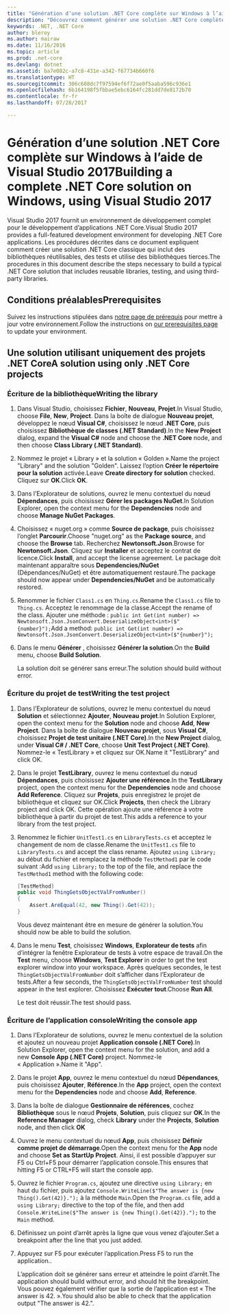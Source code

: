 ```yaml
---
title: "Génération d’une solution .NET Core complète sur Windows à l’aide de Visual Studio 2017"
description: "Découvrez comment générer une solution .NET Core complète dans Visual Studio 2017 sous Windows."
keywords: .NET, .NET Core
author: bleroy
ms.author: mairaw
ms.date: 11/16/2016
ms.topic: article
ms.prod: .net-core
ms.devlang: dotnet
ms.assetid: ba7e082c-a7c8-431e-a342-f67734b660f6
ms.translationtype: HT
ms.sourcegitcommit: 306c608dc7f97594ef6f72ae0f5aaba596c936e1
ms.openlocfilehash: 6b164198f5fbbae5ebc6164fc281dd7de8172b70
ms.contentlocale: fr-fr
ms.lasthandoff: 07/28/2017

---
```


# <a name="building-a-complete-net-core-solution-on-windows-using-visual-studio-2017"></a><span data-ttu-id="07195-104">Génération d’une solution .NET Core complète sur Windows à l’aide de Visual Studio 2017</span><span class="sxs-lookup"><span data-stu-id="07195-104">Building a complete .NET Core solution on Windows, using Visual Studio 2017</span></span>

<span data-ttu-id="07195-105">Visual Studio 2017 fournit un environnement de développement complet pour le développement d’applications .NET Core.</span><span class="sxs-lookup"><span data-stu-id="07195-105">Visual Studio 2017 provides a full-featured development environment for developing .NET Core applications.</span></span> <span data-ttu-id="07195-106">Les procédures décrites dans ce document expliquent comment créer une solution .NET Core classique qui inclut des bibliothèques réutilisables, des tests et utilise des bibliothèques tierces.</span><span class="sxs-lookup"><span data-stu-id="07195-106">The procedures in this document describe the steps necessary to build a typical .NET Core solution that includes reusable libraries, testing, and using third-party libraries.</span></span> 

## <a name="prerequisites"></a><span data-ttu-id="07195-107">Conditions préalables</span><span class="sxs-lookup"><span data-stu-id="07195-107">Prerequisites</span></span>

<span data-ttu-id="07195-108">Suivez les instructions stipulées dans [notre page de prérequis](../windows-prerequisites.md) pour mettre à jour votre environnement.</span><span class="sxs-lookup"><span data-stu-id="07195-108">Follow the instructions on [our prerequisites page](../windows-prerequisites.md) to update your environment.</span></span>

## <a name="a-solution-using-only-net-core-projects"></a><span data-ttu-id="07195-109">Une solution utilisant uniquement des projets .NET Core</span><span class="sxs-lookup"><span data-stu-id="07195-109">A solution using only .NET Core projects</span></span>

### <a name="writing-the-library"></a><span data-ttu-id="07195-110">Écriture de la bibliothèque</span><span class="sxs-lookup"><span data-stu-id="07195-110">Writing the library</span></span>

1. <span data-ttu-id="07195-111">Dans Visual Studio, choisissez **Fichier**, **Nouveau**, **Projet**.</span><span class="sxs-lookup"><span data-stu-id="07195-111">In Visual Studio, choose **File**, **New**, **Project**.</span></span> <span data-ttu-id="07195-112">Dans la boîte de dialogue **Nouveau projet**, développez le nœud **Visual C#**, choisissez le nœud **.NET Core**, puis choisissez **Bibliothèque de classes (.NET Standard)**.</span><span class="sxs-lookup"><span data-stu-id="07195-112">In the **New Project** dialog, expand the **Visual C#** node and choose the **.NET Core** node, and then choose **Class Library (.NET Standard)**.</span></span> 

2. <span data-ttu-id="07195-113">Nommez le projet « Library » et la solution « Golden ».</span><span class="sxs-lookup"><span data-stu-id="07195-113">Name the project "Library" and the solution "Golden".</span></span> <span data-ttu-id="07195-114">Laissez l’option **Créer le répertoire pour la solution** activée.</span><span class="sxs-lookup"><span data-stu-id="07195-114">Leave **Create directory for solution** checked.</span></span> <span data-ttu-id="07195-115">Cliquez sur **OK**.</span><span class="sxs-lookup"><span data-stu-id="07195-115">Click **OK**.</span></span>

3. <span data-ttu-id="07195-116">Dans l’Explorateur de solutions, ouvrez le menu contextuel du nœud **Dépendances**, puis choisissez **Gérer les packages NuGet**.</span><span class="sxs-lookup"><span data-stu-id="07195-116">In Solution Explorer, open the context menu for the **Dependencies** node and choose **Manage NuGet Packages**.</span></span>

4. <span data-ttu-id="07195-117">Choisissez « nuget.org » comme **Source de package**, puis choisissez l’onglet **Parcourir**.</span><span class="sxs-lookup"><span data-stu-id="07195-117">Choose "nuget.org" as the **Package source**, and choose the **Browse** tab.</span></span> <span data-ttu-id="07195-118">Recherchez **Newtonsoft.Json**.</span><span class="sxs-lookup"><span data-stu-id="07195-118">Browse for **Newtonsoft.Json**.</span></span> <span data-ttu-id="07195-119">Cliquez sur **Installer** et acceptez le contrat de licence.</span><span class="sxs-lookup"><span data-stu-id="07195-119">Click **Install**, and accept the license agreement.</span></span> <span data-ttu-id="07195-120">Le package doit maintenant apparaître sous **Dependencies/NuGet** (Dépendances/NuGet) et être automatiquement restauré.</span><span class="sxs-lookup"><span data-stu-id="07195-120">The package should now appear under **Dependencies/NuGet** and be automatically restored.</span></span>

5. <span data-ttu-id="07195-121">Renommer le fichier `Class1.cs` en `Thing.cs`.</span><span class="sxs-lookup"><span data-stu-id="07195-121">Rename the `Class1.cs` file to `Thing.cs`.</span></span> <span data-ttu-id="07195-122">Acceptez le renommage de la classe.</span><span class="sxs-lookup"><span data-stu-id="07195-122">Accept the rename of the class.</span></span> <span data-ttu-id="07195-123">Ajouter une méthode : `public int Get(int number) => Newtonsoft.Json.JsonConvert.DeserializeObject<int>($"{number}");`</span><span class="sxs-lookup"><span data-stu-id="07195-123">Add a method: `public int Get(int number) => Newtonsoft.Json.JsonConvert.DeserializeObject<int>($"{number}");`</span></span>

7. <span data-ttu-id="07195-124">Dans le menu **Générer** , choisissez **Générer la solution**.</span><span class="sxs-lookup"><span data-stu-id="07195-124">On the **Build** menu, choose **Build Solution**.</span></span>

   <span data-ttu-id="07195-125">La solution doit se générer sans erreur.</span><span class="sxs-lookup"><span data-stu-id="07195-125">The solution should build without error.</span></span>

### <a name="writing-the-test-project"></a><span data-ttu-id="07195-126">Écriture du projet de test</span><span class="sxs-lookup"><span data-stu-id="07195-126">Writing the test project</span></span>

1. <span data-ttu-id="07195-127">Dans l’Explorateur de solutions, ouvrez le menu contextuel du nœud **Solution** et sélectionnez **Ajouter**, **Nouveau projet**.</span><span class="sxs-lookup"><span data-stu-id="07195-127">In Solution Explorer, open the context menu for the **Solution** node and choose **Add**, **New Project**.</span></span> <span data-ttu-id="07195-128">Dans la boîte de dialogue **Nouveau projet**, sous **Visual C#**, choisissez **Projet de test unitaire (.NET Core)**.</span><span class="sxs-lookup"><span data-stu-id="07195-128">In the **New Project** dialog, under **Visual C# / .NET Core**, choose **Unit Test Project (.NET Core)**.</span></span> <span data-ttu-id="07195-129">Nommez-le « TestLibrary » et cliquez sur OK.</span><span class="sxs-lookup"><span data-stu-id="07195-129">Name it "TestLibrary" and click OK.</span></span> 

2. <span data-ttu-id="07195-130">Dans le projet **TestLibrary**, ouvrez le menu contextuel du nœud **Dépendances**, puis choisissez **Ajouter une référence**.</span><span class="sxs-lookup"><span data-stu-id="07195-130">In the **TestLibrary** project, open the context menu for the **Dependencies** node and choose **Add Reference**.</span></span> <span data-ttu-id="07195-131">Cliquez sur **Projets**, puis enregistrez le projet de bibliothèque et cliquez sur OK.</span><span class="sxs-lookup"><span data-stu-id="07195-131">Click **Projects**, then check the Library project and click OK.</span></span> <span data-ttu-id="07195-132">Cette opération ajoute une référence à votre bibliothèque à partir du projet de test.</span><span class="sxs-lookup"><span data-stu-id="07195-132">This adds a reference to your library from the test project.</span></span>

3. <span data-ttu-id="07195-133">Renommez le fichier `UnitTest1.cs` en `LibraryTests.cs` et acceptez le changement de nom de classe.</span><span class="sxs-lookup"><span data-stu-id="07195-133">Rename the `UnitTest1.cs` file to `LibraryTests.cs` and accept the class rename.</span></span> <span data-ttu-id="07195-134">Ajoutez `using Library;` au début du fichier et remplacez la méthode `TestMethod1` par le code suivant :</span><span class="sxs-lookup"><span data-stu-id="07195-134">Add `using Library;` to the top of the file, and replace the `TestMethod1` method with the following code:</span></span>
    ```csharp
    [TestMethod]
    public void ThingGetsObjectValFromNumber()
    {
        Assert.AreEqual(42, new Thing().Get(42));
    }
    ```

   <span data-ttu-id="07195-135">Vous devez maintenant être en mesure de générer la solution.</span><span class="sxs-lookup"><span data-stu-id="07195-135">You should now be able to build the solution.</span></span> 
   
4. <span data-ttu-id="07195-136">Dans le menu **Test**, choisissez **Windows**, **Explorateur de tests** afin d’intégrer la fenêtre Explorateur de tests à votre espace de travail.</span><span class="sxs-lookup"><span data-stu-id="07195-136">On the **Test** menu, choose **Windows**, **Test Explorer** in order to get the test explorer window into your workspace.</span></span> <span data-ttu-id="07195-137">Après quelques secondes, le test `ThingGetsObjectValFromNumber` doit s’afficher dans l’Explorateur de tests.</span><span class="sxs-lookup"><span data-stu-id="07195-137">After a few seconds, the `ThingGetsObjectValFromNumber` test should appear in the test explorer.</span></span> <span data-ttu-id="07195-138">Choisissez **Exécuter tout**.</span><span class="sxs-lookup"><span data-stu-id="07195-138">Choose **Run All**.</span></span>
   
   <span data-ttu-id="07195-139">Le test doit réussir.</span><span class="sxs-lookup"><span data-stu-id="07195-139">The test should pass.</span></span>

### <a name="writing-the-console-app"></a><span data-ttu-id="07195-140">Écriture de l’application console</span><span class="sxs-lookup"><span data-stu-id="07195-140">Writing the console app</span></span>

1. <span data-ttu-id="07195-141">Dans l’Explorateur de solutions, ouvrez le menu contextuel de la solution et ajoutez un nouveau projet **Application console (.NET Core)**.</span><span class="sxs-lookup"><span data-stu-id="07195-141">In Solution Explorer, open the context menu for the solution, and add a new **Console App (.NET Core)** project.</span></span> <span data-ttu-id="07195-142">Nommez-le « Application ».</span><span class="sxs-lookup"><span data-stu-id="07195-142">Name it "App".</span></span>

2. <span data-ttu-id="07195-143">Dans le projet **App**, ouvrez le menu contextuel du nœud **Dépendances**, puis choisissez **Ajouter**, **Référence**.</span><span class="sxs-lookup"><span data-stu-id="07195-143">In the **App** project, open the context menu for the **Dependencies** node and choose **Add**,  **Reference**.</span></span> 

3. <span data-ttu-id="07195-144">Dans la boîte de dialogue **Gestionnaire de références**, cochez **Bibliothèque** sous le nœud **Projets**, **Solution**, puis cliquez sur **OK**.</span><span class="sxs-lookup"><span data-stu-id="07195-144">In the **Reference Manager** dialog, check **Library** under the **Projects**, **Solution** node, and then click **OK**</span></span>

6. <span data-ttu-id="07195-145">Ouvrez le menu contextuel du nœud **App**, puis choisissez **Définir comme projet de démarrage**.</span><span class="sxs-lookup"><span data-stu-id="07195-145">Open the context menu for the **App** node and choose **Set as StartUp Project**.</span></span> <span data-ttu-id="07195-146">Ainsi, il est possible d’appuyer sur F5 ou Ctrl+F5 pour démarrer l’application console.</span><span class="sxs-lookup"><span data-stu-id="07195-146">This ensures that hitting F5 or CTRL+F5 will start the console app.</span></span>

7. <span data-ttu-id="07195-147">Ouvrez le fichier `Program.cs`, ajoutez une directive `using Library;` en haut du fichier, puis ajoutez `Console.WriteLine($"The answer is {new Thing().Get(42)}.");` à la méthode `Main`.</span><span class="sxs-lookup"><span data-stu-id="07195-147">Open the `Program.cs` file, add a `using Library;` directive to the top of the file, and then add `Console.WriteLine($"The answer is {new Thing().Get(42)}.");` to the `Main` method.</span></span>

8. <span data-ttu-id="07195-148">Définissez un point d’arrêt après la ligne que vous venez d’ajouter.</span><span class="sxs-lookup"><span data-stu-id="07195-148">Set a breakpoint after the line that you just added.</span></span>

9. <span data-ttu-id="07195-149">Appuyez sur F5 pour exécuter l’application.</span><span class="sxs-lookup"><span data-stu-id="07195-149">Press F5 to run the application..</span></span>

   <span data-ttu-id="07195-150">L’application doit se générer sans erreur et atteindre le point d’arrêt.</span><span class="sxs-lookup"><span data-stu-id="07195-150">The application should build without error, and should hit the breakpoint.</span></span> <span data-ttu-id="07195-151">Vous pouvez également vérifier que la sortie de l’application est « The answer is 42. ».</span><span class="sxs-lookup"><span data-stu-id="07195-151">You should also be able to check that the application output "The answer is 42.".</span></span>

